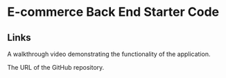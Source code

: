 # E-commerce Back End Starter Code


## Links
A walkthrough video demonstrating the functionality of the application.

The URL of the GitHub repository.
